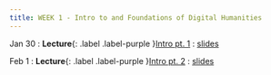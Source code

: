 ```yaml
---
title: WEEK 1 - Intro to and Foundations of Digital Humanities
---
```

Jan 30
: **Lecture**{: .label .label-purple }[Intro pt. 1](#)
  : [slides](https://registrar.princeton.edu/course-offerings/course-details?term=1244&courseid=013536)

Feb 1
: **Lecture**{: .label .label-purple }[Intro pt. 2](#)
  : [slides](#)